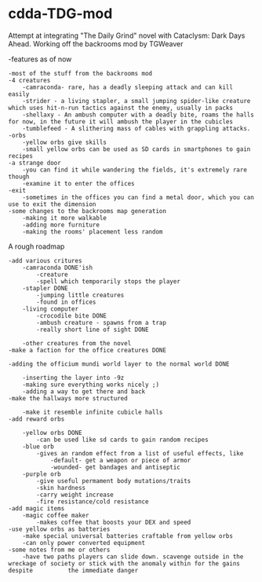 # cdda-TDG-mod
Attempt at integrating "The Daily Grind" novel with Cataclysm: Dark Days Ahead.
Working off the backrooms mod by TGWeaver

 
-features as of now

	-most of the stuff from the backrooms mod
	-4 creatures
		-camraconda- rare, has a deadly sleeping attack and can kill easily
		-strider - a living stapler, a small jumping spider-like creature which uses hit-n-run tactics against the enemy, usually in packs
		-shellaxy - An ambush computer with a deadly bite, roams the halls for now, in the future it will ambush the player in the cubicles
		-tumblefeed - A slithering mass of cables with grappling attacks.
	-orbs
		-yellow orbs give skills
		-small yellow orbs can be used as SD cards in smartphones to gain recipes
	-a strange door
		-you can find it while wandering the fields, it's extremely rare though
		-examine it to enter the offices
	-exit
		-sometimes in the offices you can find a metal door, which you can use to exit the dimension
	-some changes to the backrooms map generation
		-making it more walkable
		-adding more furniture
		-making the rooms' placement less random
A rough roadmap

	-add various critures 
		-camraconda DONE'ish
			-creature
			-spell which temporarily stops the player
		-stapler DONE 
			-jumping little creatures
			-found in offices
		-living computer 
			-crocodile bite DONE
			-ambush creature - spawns from a trap
			-really short line of sight DONE

		-other creatures from the novel
	-make a faction for the office creatures DONE

	-adding the officium mundi world layer to the normal world DONE

		-inserting the layer into -9z
		-making sure everything works nicely ;)
		-adding a way to get there and back
	-make the hallways more structured

		-make it resemble infinite cubicle halls
	-add reward orbs

		-yellow orbs DONE
			-can be used like sd cards to gain random recipes
		-blue orb
			-gives an random effect from a list of useful effects, like
				-default- get a weapon or piece of armor
				-wounded- get bandages and antiseptic
		-purple orb 
			-give useful permament body mutations/traits
			-skin hardness
			-carry weight increase
			-fire resistance/cold resistance 
	-add magic items
		-magic coffee maker 
			-makes coffee that boosts your DEX and speed
	-use yellow orbs as batteries
		-make special universal batteries craftable from yellow orbs
		-can only power converted equipment
	-some notes from me or others
		-have two paths players can slide down. scavenge outside in the wreckage of society or stick with the anomaly within for the gains despite 			the immediate danger
